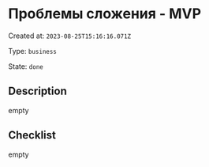 # Проблемы сложения - MVP

Created at: `2023-08-25T15:16:16.071Z`

Type: `business`

State: `done`

## Description
empty

## Checklist
empty
